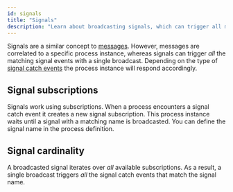 ```yaml
---
id: signals
title: "Signals"
description: "Learn about broadcasting signals, which can trigger all matching signal events with a single broadcast."
---
```


Signals are a similar concept to [messages](messages.md). However, messages are correlated to a specific
process instance, whereas signals can trigger _all_ the matching signal events with a single broadcast.
Depending on the type of [signal catch events](../modeler/bpmn/signal-events/signal-events.md) the process instance will
respond accordingly.

## Signal subscriptions

Signals work using subscriptions. When a process encounters a signal catch event it creates a new signal subscription. This process instance waits until a signal with a matching name is broadcasted. You can define the signal name in the process definition.

## Signal cardinality

A broadcasted signal iterates over _all_ available subscriptions. As a result, a single broadcast triggers _all_ the
signal catch events that match the signal name.
